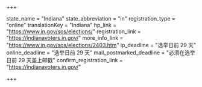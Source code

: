 +++

state_name = "Indiana"
state_abbreviation = "in"
registration_type = "online"
translationKey = "Indiana"
hp_link = "https://www.in.gov/sos/elections/"
registration_link = "https://indianavoters.in.gov/"
more_info_link = "https://www.in.gov/sos/elections/2403.htm"
ip_deadline = "选举日前 29 天"
online_deadline = "选举日前 29 天"
mail_postmarked_deadline = "必须在选举日前 29 天盖上邮戳"
confirm_registration_link = "https://indianavoters.in.gov/"

+++